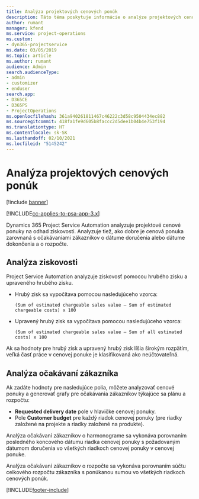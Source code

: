 ```yaml
---
title: Analýza projektových cenových ponúk
description: Táto téma poskytuje informácie o analýze projektových cenových ponúk.
author: rumant
manager: kfend
ms.service: project-operations
ms.custom:
- dyn365-projectservice
ms.date: 03/05/2019
ms.topic: article
ms.author: rumant
audience: Admin
search.audienceType:
- admin
- customizer
- enduser
search.app:
- D365CE
- D365PS
- ProjectOperations
ms.openlocfilehash: 361a940261811467c46222c3d58c9504434ec882
ms.sourcegitcommit: 418fa1fe9d605b8faccc2d5dee1b04b4e753f194
ms.translationtype: HT
ms.contentlocale: sk-SK
ms.lasthandoff: 02/10/2021
ms.locfileid: "5145242"
---
```

# <a name="analysis-of-project-quotes"></a>Analýza projektových cenových ponúk

[!include [banner](../includes/psa-now-project-operations.md)]

[!INCLUDE[cc-applies-to-psa-app-3.x](../includes/cc-applies-to-psa-app-3x.md)]

Dynamics 365 Project Service Automation analyzuje projektové cenové ponuky na odhad ziskovosti. Analyzuje tiež, ako dobre je cenová ponuka zarovnaná s očakávaniami zákazníkov o dátume doručenia alebo dátume dokončenia a o rozpočte.

## <a name="profitability-analysis"></a>Analýza ziskovosti

Project Service Automation analyzuje ziskovosť pomocou hrubého zisku a upraveného hrubého zisku.

- Hrubý zisk sa vypočítava pomocou nasledujúceho vzorca:

  `
    (Sum of estimated chargeable sales value – Sum of estimated chargeable costs) x 100
  `
- Upravený hrubý zisk sa vypočítava pomocou nasledujúceho vzorca:

  `
    (Sum of estimated chargeable sales value – Sum of all estimated costs) x 100
  `

Ak sa hodnoty pre hrubý zisk a upravený hrubý zisk líšia širokým rozpätím, veľká časť práce v cenovej ponuke je klasifikovaná ako neúčtovateľná.

## <a name="analysis-of-customer-expectations"></a>Analýza očakávaní zákazníka

Ak zadáte hodnoty pre nasledujúce polia, môžete analyzovať cenové ponuky a generovať grafy pre očakávania zákazníkov týkajúce sa plánu a rozpočtu:

- **Requested delivery date** pole v hlavičke cenovej ponuky.
- Pole **Customer budget** pre každý riadok cenovej ponuky (pre riadky založené na projekte a riadky založené na produkte).

Analýza očakávaní zákazníkov o harmonograme sa vykonáva porovnaním posledného koncového dátumu riadka cenovej ponuky s požadovaným dátumom doručenia vo všetkých riadkoch cenovej ponuky v cenovej ponuke.

Analýza očakávaní zákazníkov o rozpočte sa vykonáva porovnaním súčtu celkového rozpočtu zákazníka s ponúkanou sumou vo všetkých riadkoch cenových ponúk.


[!INCLUDE[footer-include](../includes/footer-banner.md)]